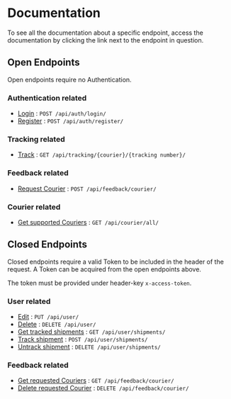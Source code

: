# Documentation

To see all the documentation about a specific endpoint, access the  documentation by clicking the link next to the endpoint in question.

## Open Endpoints

Open endpoints require no Authentication.

### Authentication related

* [Login](authentication/Login.md) : `POST /api/auth/login/`
* [Register](authentication/Register.md) : `POST /api/auth/register/`

### Tracking related

* [Track](tracking/Track.md) : `GET /api/tracking/{courier}/{tracking number}/`

### Feedback related

* [Request Courier](feedback/RequestCourier.md) : `POST /api/feedback/courier/`

### Courier related

* [Get supported Couriers](courier/GetAllCouriers.md) : `GET /api/courier/all/`

## Closed Endpoints

Closed endpoints require a valid Token to be included in the header  of the request. A Token can be acquired from the open endpoints above.

The token must be provided under header-key `x-access-token`.

### User related

* [Edit](user/EditUser.md) : `PUT /api/user/`
* [Delete](user/DeleteUser.md) : `DELETE /api/user/`
* [Get tracked shipments](user/GetTrackedShipments.md) : `GET /api/user/shipments/`
* [Track shipment](user/TrackShipment.md) : `POST /api/user/shipments/`
* [Untrack shipment](user/UntrackShipment.md) : `DELETE /api/user/shipments/`

### Feedback related

* [Get requested Couriers](feedback/GetRequestedCouriers.md) : `GET /api/feedback/courier/`
* [Delete requested Courier](feedback/DeleteRequestedCourier.md) : `DELETE /api/feedback/courier/`